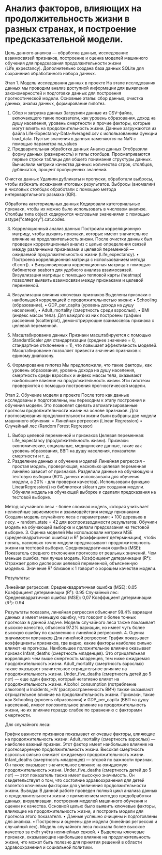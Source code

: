 # Анализ факторов, влияющих на продолжительность жизни в разных странах, и построение предсказательной модели.

Цель данного анализа — обработка данных, исследование взаимосвязей признаков, построение и оценка моделей машинного обучения для предсказания продолжительности жизни (Life_expectancy). Дополнительно создана база данных SQLite для сохранения обработанного набора данных.

Этап 1. Модель исследования данных в проекте
На этапе исследования данных мы проводим анализ доступной информации для выявления закономерностей и подготовки данных для построения прогностической модели.
Основные этапы: сбор данных, очистка данных, анализ данных, формирование гипотез. 
1.	Сбор и загрузка данных
Загрузили данные из CSV-файла, включающего такие показатели, как уровень образования, доход на душу населения, уровень смертности и прочие факторы, которые могут влиять на продолжительность жизни.
Данные загружаются из файла Life-Expectancy-Data-Averaged.csv с использованием функции load_data. Пустые значения в данных заменяются на NaN с помощью параметра na_values
2.	Предварительная обработка данных
Анализ данных
Отобразили форму данных (размерность) и типы столбцов. Просматриваются первые строки таблицы для общего понимания структуры данных.
Вычислили метрики качества данных: количество строк, столбцов, дубликатов, процент пропущенных значений.

Очистка данных
Удалили дубликаты и пропуски, обработали выбросы, чтобы избежать искажения итоговых результатов. Выбросы (аномалии) в числовых столбцах обработали с помощью метода интерквартильного размаха (IQR).

Обработка категориальных данных
Кодировали категориальные признаки, чтобы их можно было использовать в числовом анализе. Столбцы типа object кодируются числовыми значениями с помощью astype("category").cat.codes.


3.	Корреляционный анализ данных
Построили корреляционную матрицу, чтобы выявить признаки, которые имеют значительное влияние на продолжительность жизни.
После очистки данных был проведен корреляционный анализ с целью определения связей между различными признаками и целевой переменной — ожидаемой продолжительностью жизни (Life_expectancy).
•	Построена корреляционная матрица с использованием метода df.corr().
•	Визуализирована корреляционная матрица с помощью библиотеки seaborn для удобного анализа взаимосвязей.
Визуализация матрицы с помощью тепловой карты (heatmap) позволяет выявить взаимосвязи между признаками и целевой переменной.

4.	Визуализация влияния ключевых признаков
Выделены признаки с наибольшей корреляцией с продолжительностью жизни:
•	Schooling (образование),
•	GDP_per_capita (уровень дохода на душу населения),
•	Adult_mortality (смертность среди взрослых),
•	BMI (индекс массы тела).
Для каждого из них построены графики рассеяния (scatterplot), демонстрирующие взаимосвязь признака с целевой переменной.

5.	Масштабирование данных
Признаки масштабируются с помощью StandardScaler для стандартизации (среднее значение = 0, стандартное отклонение = 1), что повышает эффективность моделей. Масштабирование позволяет привести значения признаков к единому диапазону.

6.	Формирование гипотез
Мы предположили, что такие факторы, как уровень образования, уровень дохода на душу населения, смертность среди взрослых и индекс массы тела, оказывают наибольшее влияние на продолжительность жизни. Эти гипотезы проверяются с помощью построения прогностической модели.

Этап 2. Обучение модели в проекте
После того как данные исследованы и подготовлены, мы переходим к этапу построения и обучения модели. Это позволяет сделать автоматизированные прогнозы продолжительности жизни на основе признаков.
Для прогнозирования продолжительности жизни были выбраны две модели машинного обучения:
•	Линейная регрессия (Linear Regression)
•	Случайный лес (Random Forest Regressor)


1.	Выбор целевой переменной и признаков
Целевая переменная: Life_expectancy (продолжительность жизни).
Признаки: экономические, социальные, медицинские данные, такие как уровень образования, ВВП на душу населения, показатели смертности и т. д.
2.	Разделение данных и обучение моделей
Линейная регрессия - простая модель, проверяющая, насколько целевая переменная линейно зависит от признаков.
Разделили данные на обучающую и тестовую выборки (80% данных использовали для обучения модели, а 20% - для проверки качества).
Использовали функцию LinearRegression() из библиотеки sklearn для создания модели.
Обучили модель на обучающей выборке и сделали предсказания на тестовой выборке. 

Метод случайного леса - более сложная модель, которая учитывает нелинейные зависимости и взаимодействия между признаками.
Создали модель случайного леса с параметрами:
•	100 деревьев в лесу.
•	random_state = 42 для воспроизводимости результатов.
Обучили модель на обучающей выборке и сделали предсказания на тестовой выборке.
3.	Оценка моделей
Мы использовали метрики MSE (среднеквадратичная ошибка) и R² (коэффициент детерминации), чтобы понять, насколько точно модели предсказывают продолжительность жизни на тестовой выборке.
Среднеквадратичная ошибка (MSE):
Показатель среднего отклонения прогнозов от реальных значений. Чем меньше ошибка, тем лучше модель.
Коэффициент детерминации (R²):
Отражает долю дисперсии целевой переменной, объясненную моделью. Значение R² близкое к 1 говорит о хорошем качестве модели.

Результаты:

Линейная регрессия:
Среднеквадратичная ошибка (MSE): 0.05
Коэффициент детерминации (R²): 0.95
Случайный лес:
Среднеквадратичная ошибка (MSE): 0,07
Коэффициент детерминации (R²): 0.94

Результаты показали, линейная регрессия объясняет 98.4% вариации данных и имеет меньшую ошибку, что говорит о более точных прогнозах в данной задаче.
Модель случайного леса также показывает высокое качество, объясняя 97.2% вариации, но имеет чуть более высокую ошибку по сравнению с линейной регрессией.
4.	Оценка значимости признаков
Для линейной регрессии:
График показывает коэффициенты признаков, где видно, какие факторы наиболее сильно влияют на прогнозы.
Наибольшее положительное влияние оказывает признак Infant_deaths (смертность младенцев). Это отрицательная корреляция: чем выше смертность младенцев, тем ниже ожидаемая продолжительность жизни.
Adult_mortality (смертность взрослых) также оказывает значительное отрицательное влияние на продолжительность жизни.
 Under_five_deaths (смертность детей до 5 лет) — еще один фактор, который негативно влияет на продолжительность жизни.
Alcohol_consumption (потребление алкоголя) и Incidents_HIV (распространенность ВИЧ) также оказывают отрицательное влияние на продолжительность жизни.
Признаки, такие как Schooling (уровень образования) и GDP_per_capita (ВВП на душу населения), имеют положительное влияние на продолжительность жизни, но их влияние гораздо слабее по сравнению с факторами смертности.

Для случайного леса:

График важности признаков показывает ключевые факторы, влияющие на продолжительность жизни:
Adult_mortality (смертность взрослых) — наиболее важный признак. Этот фактор имеет наибольшее влияние на прогнозируемую продолжительность жизни. Высокая смертность взрослых сильно снижает ожидаемую продолжительность жизни.
Infant_deaths (смертность младенцев) — второй по важности признак. Он также оказывает значительное влияние на ожидаемую продолжительность жизни.
Under_five_deaths (смертность детей до 5 лет) — этот показатель также имеет высокую значимость. Он свидетельствует о том, что состояние здравоохранения для детей является ключевым фактором для увеличения продолжительности жизни.
Выводы:
В данной работе проведен полный цикл анализа данных о продолжительности жизни с применением методов предобработки данных, визуализации, построения моделей машинного обучения и оценки их качества. Основной целью было выявить ключевые факторы, влияющие на продолжительность жизни, и построить модели для прогноза этого показателя.
•	Данные успешно очищены и подготовлены для анализа.
•	Построены и оценены две модели (линейная регрессия и случайный лес). Модель случайного леса показала более высокое качество за счёт учёта нелинейных связей.
•	Выделены ключевые признаки, оказывающие наибольшее влияние на продолжительность жизни, что может быть полезно для принятия решений в области здравоохранения и социальной политики.
